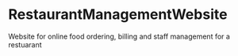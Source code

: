 # RestaurantManagementWebsite
Website for online food ordering, billing and staff management for a restuarant
